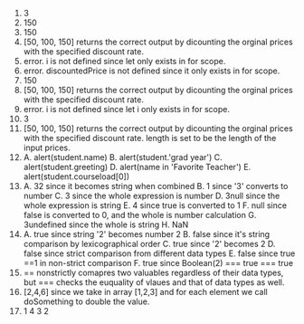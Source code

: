1. 3
2. 150
3. 150
4. [50, 100, 150] returns the correct output by dicounting the orginal prices with the specified discount rate.
5. error. i is not defined since let only exists in for scope.
6. error. discountedPrice is not defined since it only exists in for scope.
7. 150
8. [50, 100, 150] returns the correct output by dicounting the orginal prices with the specified discount rate.
9. error. i is not defined since let i only exists in for scope.
10. 3
11. [50, 100, 150] returns the correct output by dicounting the orginal prices with the specified discount rate. length is set to be the length of the input prices.
12. A. alert(student.name)
    B. alert(student.'grad year')
    C. alert(student.greeting)
    D. alert(name in 'Favorite Teacher')
    E. alert(student.courseload[0])
13. A. 32 since it becomes string when combined
    B. 1 since '3' converts to number
    C. 3 since the whole expression is number
    D. 3null since the whole expression is string
    E. 4 since true is converted to 1
    F. null since false is converted to 0, and the whole is number calculation
    G. 3undefined since the whole is string
    H. NaN
14. A. true since string '2' becomes number 2
    B. false since it's string comparison by lexicographical order
    C. true since '2' becomes 2
    D. false since strict comparison from different data types
    E. false since true ==1 in non-strict comparison
    F. true since Boolean(2) === true === true
15. == nonstrictly comapres two valuables regardless of their data types, but === checks the euquality of vlaues and that of data types as well.
17. [2,4,6] since we take in array [1,2,3] and for each element we call doSomething to double the value.
19. 1 4 3 2